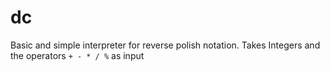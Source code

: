 # dc

Basic and simple interpreter for reverse polish notation.
Takes Integers and the operators `+ - * / %` as input
